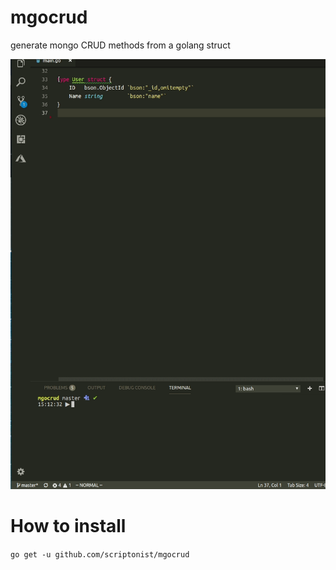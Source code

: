 # mgocrud 
generate mongo CRUD methods from  a golang struct

![Demo](https://raw.githubusercontent.com/scriptonist/mgocrud/master/artifacts/demo-mgocrud.gif?token=AH8yIESou674VSAF4EX6J986xjL75BBDks5bRdNTwA%3D%3D)

# How to install 

`go get -u github.com/scriptonist/mgocrud`
